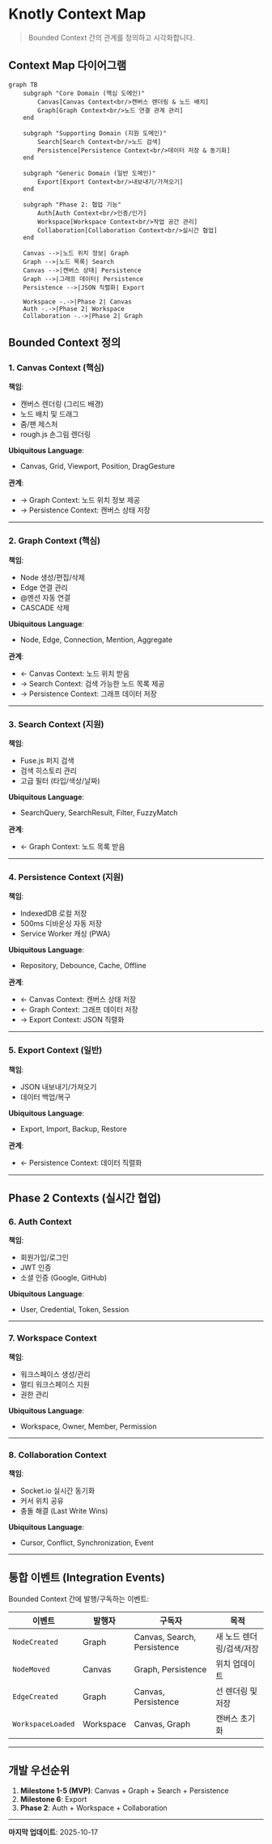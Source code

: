 # Knotly Context Map

> Bounded Context 간의 관계를 정의하고 시각화합니다.

## Context Map 다이어그램

```mermaid
graph TB
    subgraph "Core Domain (핵심 도메인)"
        Canvas[Canvas Context<br/>캔버스 렌더링 & 노드 배치]
        Graph[Graph Context<br/>노드 연결 관계 관리]
    end

    subgraph "Supporting Domain (지원 도메인)"
        Search[Search Context<br/>노드 검색]
        Persistence[Persistence Context<br/>데이터 저장 & 동기화]
    end

    subgraph "Generic Domain (일반 도메인)"
        Export[Export Context<br/>내보내기/가져오기]
    end

    subgraph "Phase 2: 협업 기능"
        Auth[Auth Context<br/>인증/인가]
        Workspace[Workspace Context<br/>작업 공간 관리]
        Collaboration[Collaboration Context<br/>실시간 협업]
    end

    Canvas -->|노드 위치 정보| Graph
    Graph -->|노드 목록| Search
    Canvas -->|캔버스 상태| Persistence
    Graph -->|그래프 데이터| Persistence
    Persistence -->|JSON 직렬화| Export

    Workspace -.->|Phase 2| Canvas
    Auth -.->|Phase 2| Workspace
    Collaboration -.->|Phase 2| Graph
```

## Bounded Context 정의

### 1. Canvas Context (핵심)

**책임**:
- 캔버스 렌더링 (그리드 배경)
- 노드 배치 및 드래그
- 줌/팬 제스처
- rough.js 손그림 렌더링

**Ubiquitous Language**:
- Canvas, Grid, Viewport, Position, DragGesture

**관계**:
- → Graph Context: 노드 위치 정보 제공
- → Persistence Context: 캔버스 상태 저장

---

### 2. Graph Context (핵심)

**책임**:
- Node 생성/편집/삭제
- Edge 연결 관리
- @멘션 자동 연결
- CASCADE 삭제

**Ubiquitous Language**:
- Node, Edge, Connection, Mention, Aggregate

**관계**:
- ← Canvas Context: 노드 위치 받음
- → Search Context: 검색 가능한 노드 목록 제공
- → Persistence Context: 그래프 데이터 저장

---

### 3. Search Context (지원)

**책임**:
- Fuse.js 퍼지 검색
- 검색 히스토리 관리
- 고급 필터 (타입/색상/날짜)

**Ubiquitous Language**:
- SearchQuery, SearchResult, Filter, FuzzyMatch

**관계**:
- ← Graph Context: 노드 목록 받음

---

### 4. Persistence Context (지원)

**책임**:
- IndexedDB 로컬 저장
- 500ms 디바운싱 자동 저장
- Service Worker 캐싱 (PWA)

**Ubiquitous Language**:
- Repository, Debounce, Cache, Offline

**관계**:
- ← Canvas Context: 캔버스 상태 저장
- ← Graph Context: 그래프 데이터 저장
- → Export Context: JSON 직렬화

---

### 5. Export Context (일반)

**책임**:
- JSON 내보내기/가져오기
- 데이터 백업/복구

**Ubiquitous Language**:
- Export, Import, Backup, Restore

**관계**:
- ← Persistence Context: 데이터 직렬화

---

## Phase 2 Contexts (실시간 협업)

### 6. Auth Context

**책임**:
- 회원가입/로그인
- JWT 인증
- 소셜 인증 (Google, GitHub)

**Ubiquitous Language**:
- User, Credential, Token, Session

---

### 7. Workspace Context

**책임**:
- 워크스페이스 생성/관리
- 멀티 워크스페이스 지원
- 권한 관리

**Ubiquitous Language**:
- Workspace, Owner, Member, Permission

---

### 8. Collaboration Context

**책임**:
- Socket.io 실시간 동기화
- 커서 위치 공유
- 충돌 해결 (Last Write Wins)

**Ubiquitous Language**:
- Cursor, Conflict, Synchronization, Event

---

## 통합 이벤트 (Integration Events)

Bounded Context 간에 발행/구독하는 이벤트:

| 이벤트 | 발행자 | 구독자 | 목적 |
|--------|--------|--------|------|
| `NodeCreated` | Graph | Canvas, Search, Persistence | 새 노드 렌더링/검색/저장 |
| `NodeMoved` | Canvas | Graph, Persistence | 위치 업데이트 |
| `EdgeCreated` | Graph | Canvas, Persistence | 선 렌더링 및 저장 |
| `WorkspaceLoaded` | Workspace | Canvas, Graph | 캔버스 초기화 |

---

## 개발 우선순위

1. **Milestone 1-5 (MVP)**: Canvas + Graph + Search + Persistence
2. **Milestone 6**: Export
3. **Phase 2**: Auth + Workspace + Collaboration

---

**마지막 업데이트**: 2025-10-17
